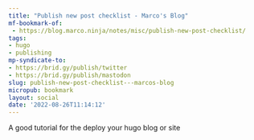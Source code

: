 ```yaml
---
title: "Publish new post checklist - Marco's Blog"
mf-bookmark-of:
 - https://blog.marco.ninja/notes/misc/publish-new-post-checklist/
tags:
- hugo
- publishing
mp-syndicate-to:
- https://brid.gy/publish/twitter
- https://brid.gy/publish/mastodon
slug: publish-new-post-checklist---marcos-blog
micropub: bookmark
layout: social
date: '2022-08-26T11:14:12'
---
```

A good tutorial for the deploy your hugo blog or site